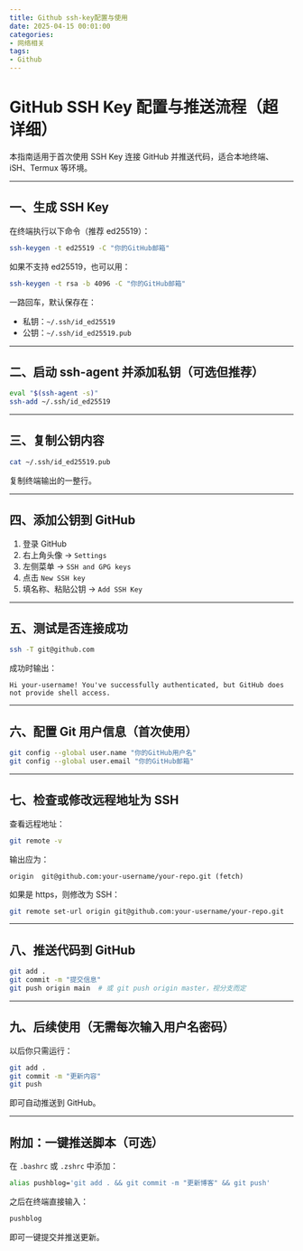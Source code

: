 ```yaml
---
title: Github ssh-key配置与使用
date: 2025-04-15 00:01:00
categories:
- 网络相关
tags:
- Github
---
```



# GitHub SSH Key 配置与推送流程（超详细）

本指南适用于首次使用 SSH Key 连接 GitHub 并推送代码，适合本地终端、iSH、Termux 等环境。

---

## 一、生成 SSH Key

在终端执行以下命令（推荐 ed25519）：

```bash
ssh-keygen -t ed25519 -C "你的GitHub邮箱"
```

如果不支持 ed25519，也可以用：

```bash
ssh-keygen -t rsa -b 4096 -C "你的GitHub邮箱"
```

一路回车，默认保存在：

- 私钥：`~/.ssh/id_ed25519`  
- 公钥：`~/.ssh/id_ed25519.pub`

---

## 二、启动 ssh-agent 并添加私钥（可选但推荐）

```bash
eval "$(ssh-agent -s)"
ssh-add ~/.ssh/id_ed25519
```

---

## 三、复制公钥内容

```bash
cat ~/.ssh/id_ed25519.pub
```

复制终端输出的一整行。

---

## 四、添加公钥到 GitHub

1. 登录 GitHub  
2. 右上角头像 → `Settings`  
3. 左侧菜单 → `SSH and GPG keys`  
4. 点击 `New SSH key`  
5. 填名称、粘贴公钥 → `Add SSH Key`

---

## 五、测试是否连接成功

```bash
ssh -T git@github.com
```

成功时输出：

```
Hi your-username! You've successfully authenticated, but GitHub does not provide shell access.
```

---

## 六、配置 Git 用户信息（首次使用）

```bash
git config --global user.name "你的GitHub用户名"
git config --global user.email "你的GitHub邮箱"
```

---

## 七、检查或修改远程地址为 SSH

查看远程地址：

```bash
git remote -v
```

输出应为：

```
origin  git@github.com:your-username/your-repo.git (fetch)
```

如果是 https，则修改为 SSH：

```bash
git remote set-url origin git@github.com:your-username/your-repo.git
```

---

## 八、推送代码到 GitHub

```bash
git add .
git commit -m "提交信息"
git push origin main  # 或 git push origin master，视分支而定
```

---

## 九、后续使用（无需每次输入用户名密码）

以后你只需运行：

```bash
git add .
git commit -m "更新内容"
git push
```

即可自动推送到 GitHub。

---

## 附加：一键推送脚本（可选）

在 `.bashrc` 或 `.zshrc` 中添加：

```bash
alias pushblog='git add . && git commit -m "更新博客" && git push'
```

之后在终端直接输入：

```bash
pushblog
```

即可一键提交并推送更新。
